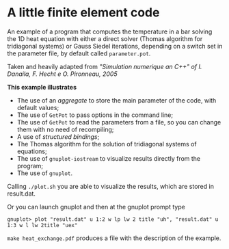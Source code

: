 # A little finite element code #

An example of a program that computes the temperature in a bar solving
the 1D heat equation with either a direct solver (Thomas algorithm for tridiagonal systems) or Gauss Siedel iterations,
depending on a switch set in the parameter file, by default called `parameter.pot`. 

Taken and heavily adapted from *"Simulation numerique an C++" of I. Danaila,
   F. Hecht e O. Pironneau, 2005*
   
**This example illustrates**
 - The use of an *aggregate* to store the main parameter of the code, with default values;
 - The use of `GetPot` to pass options in the command line;
 - The use of `GetPot` to read the parameters from a file, so you can change them with no need of recompiling;
 - A use of *structured bindings*;
 - The Thomas algorithm for the solution of tridiagonal systems of equations;
 - The use of `gnuplot-iostream` to visualize results directly from the program;
 - The use of `gnuplot`.
 
Calling ``./plot.sh`` you are able to visualize the results, which are stored in result.dat.  

Or you can launch gnuplot and then at the gnuplot prompt type

``
gnuplot> plot "result.dat" u 1:2 w lp lw 2 title "uh", "result.dat" u 1:3 w l lw 2title "uex"
``

``make heat_exchange.pdf`` produces a file with the description of the example.
